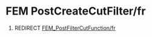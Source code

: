 # FEM PostCreateCutFilter/fr
1.  REDIRECT [FEM\_PostFilterCutFunction/fr](FEM_PostFilterCutFunction/fr.md)
